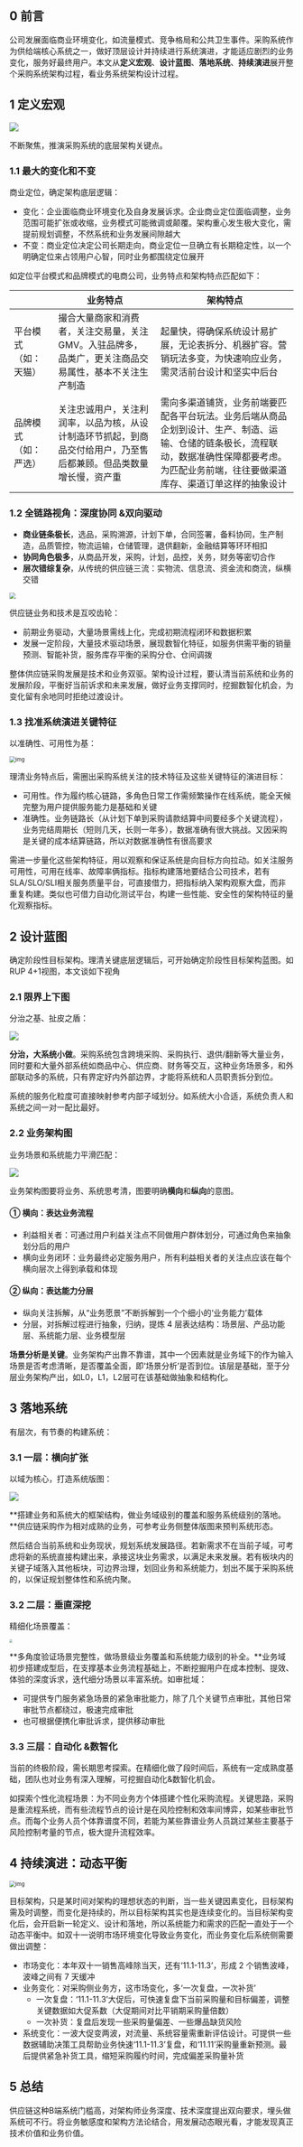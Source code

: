 ## 0 前言

公司发展面临商业环境变化，如流量模式、竞争格局和公共卫生事件。采购系统作为供给端核心系统之一，做好顶层设计并持续进行系统演进，才能适应剧烈的业务变化，服务好最终用户。本文从**定义宏观**、**设计蓝图**、**落地系统**、**持续演进**展开整个采购系统架构过程，看业务系统架构设计过程。

## 1 定义宏观



![](https://javaedge.oss-cn-shanghai.aliyuncs.com/image-20240215174807708.png)

不断聚焦，推演采购系统的底层架构关键点。

### 1.1 最大的变化和不变

商业定位，确定架构底层逻辑：

- 变化：企业面临商业环境变化及自身发展诉求。企业商业定位面临调整，业务范围可能扩张或收缩，业务模式可能微调或颠覆。架构重心发生极大变化，需提前规划调整，不然系统和业务发展间隙越大
- 不变：商业定位决定公司长期走向，商业定位一旦确立有长期稳定性，以一个明确定位来占领用户心智，同时业务都围绕定位展开

如定位平台模式和品牌模式的电商公司，业务特点和架构特点匹配如下：

|                      | 业务特点                                                     | 架构特点                                                     |
| -------------------- | ------------------------------------------------------------ | ------------------------------------------------------------ |
| 平台模式（如：天猫） | 撮合大量商家和消费者，关注交易量，关注GMV。入驻品牌多，品类广，更关注商品交易属性，基本不关注生产制造 | 起量快，得确保系统设计易扩展，无论表拆分、机器扩容。营销玩法多变，为快速响应业务，需灵活前台设计和坚实中后台 |
| 品牌模式（如：严选） | 关注忠诚用户，关注利润率，以品为核，从设计制造环节抓起，到商品交付给用户，乃至售后都兼顾。但品类数量增长慢，资产重 | 需向多渠道铺货，业务前端要匹配各平台玩法。业务后端从商品企划到设计、生产、制造、运输、仓储的链条极长，流程联动，数据准确性保障都要考虑。为匹配业务前端，往往要做渠道库存、渠道订单这样的抽象设计 |

### 1.2 全链路视角：深度协同 &双向驱动

- **商业链条极长**，选品，采购溯源，计划下单，合同签署，备料协同，生产制造，品质管控，物流运输，仓储管理，退供翻新，金融结算等环环相扣
- **协同角色极多**，从商品开发，采购，计划，品控，关务，财务等密切合作
- **层次错综复杂**，从传统的供应链三流：实物流、信息流、资金流和商流，纵横交错

<img src="https://javaedge.oss-cn-shanghai.aliyuncs.com/773008fa5dd89f0f1bf266ffa8fe890f.webp" style="zoom: 67%;" />

供应链业务和技术是互咬齿轮：

- 前期业务驱动，大量场景需线上化，完成初期流程闭环和数据积累
- 发展一定阶段，大量技术驱动场景，展现数智化特征，如服务供需平衡的销量预测、智能补货，服务库存平衡的采购分仓、仓间调拨

整体供应链采购发展是技术和业务双驱。架构设计过程，要认清当前系统和业务的发展阶段，平衡好当前诉求和未来发展，做好业务支撑同时，挖掘数智化机会，为变化留有余地同时拒绝过渡设计。

### 1.3 找准系统演进关键特征

以准确性、可用性为基：

<img src="https://javaedge.oss-cn-shanghai.aliyuncs.com/1ee0e2ee7cf59c60f9a0fe82e2d9ccee.png" alt="img" style="zoom: 67%;" />

理清业务特点后，需圈出采购系统关注的技术特征及这些关键特征的演进目标：

- 可用性。作为履约核心链路，多角色日常工作需频繁操作在线系统，能全天候完整为用户提供服务能力是基础和关键
- 准确性。业务链路长（从计划下单到采购请款结算中间要经多个关键流程），业务完结周期长（短则几天，长则一年多），数据准确有很大挑战。又因采购是关键的成本结算链路，所以对数据准确性有很高要求

需进一步量化这些架构特征，用以观察和保证系统是向目标方向拉动。如关注服务可用性，可用在线率、故障率俩指标。指标构建落地要结合公司技术，若有SLA/SLO/SLI相关服务质量平台，可直接借力，把指标纳入架构观察大盘，而非重复构建。类似也可借力自动化测试平台，构建一些性能、安全性的架构特征的量化观察指标。

## 2 设计蓝图

确定阶段性目标架构。理清关键底层逻辑后，可开始确定阶段性目标架构蓝图。如RUP 4+1视图，本文谈如下视角

### 2.1 限界上下图

分治之基、扯皮之盾：

![](https://javaedge.oss-cn-shanghai.aliyuncs.com/97083d8bc82d968e4a3952165bd3049a.webp)

**分治，大系统小做**。采购系统包含跨境采购、采购执行、退供/翻新等大量业务，同时要和大量外部系统如商品中心、供应商、财务等交互，这种业务场景多，和外部联动多的系统，只有界定好内外部边界，才能将系统和人员职责拆分到位。

系统的服务化粒度可直接映射参考内部子域划分。如系统大小合适，系统负责人和系统之间一对一配比最好。

### 2.2 业务架构图

业务场景和系统能力平滑匹配：

![](https://javaedge.oss-cn-shanghai.aliyuncs.com/3a9a64e3179818038219a8861fb7e5ee.webp)

业务架构图要将业务、系统思考清，图要明确**横向**和**纵向**的意图。

#### ① 横向：表达业务流程

- 利益相关者：可通过用户利益关注点不同做用户群体划分，可通过角色来抽象划分后的用户
- 横向业务闭环：业务最终必定服务用户，所有利益相关者的关注点应该在每个横向层次上得到承载和体现

#### ② 纵向：表达能力分层

- 纵向关注拆解，从“业务愿景”不断拆解到一个个细小的‘业务能力’载体
- 分层，对拆解过程进行抽象，归纳，提炼 4 层表达结构：场景层、产品功能层、系统能力层、业务模型层

**场景分析是关键**。业务架构产出靠不靠谱，其中一个因素就是业务域下的作为输入场景是否考虑清晰，是否覆盖全面，即‘场景分析’是否到位。该层是基础，至于分层业务架构产出，如L0，L1，L2层可在该基础做抽象和结构化。

## 3 落地系统

有层次，有节奏的构建系统：

### 3.1 一层：横向扩张

以域为核心，打造系统版图：

![](https://javaedge.oss-cn-shanghai.aliyuncs.com/image-20240215200000227.png)

**搭建业务和系统大的框架结构，做业务域级别的覆盖和服务系统级别的落地。**供应链采购作为相对成熟的业务，可参考业务侧整体版图来预判系统形态。

然后结合当前系统和业务现状，规划系统发展路径。若新需求不在当前子域，可考虑将新的系统直接构建出来，承接这块业务需求，以满足未来发展。若有板块内的关键子域落入其他板块，可边界治理，划回业务和系统能力，划出不属于采购系统的，以保证规划整体性和系统内聚。

### 3.2 二层：垂直深挖

精细化场景覆盖：

<img src="https://javaedge.oss-cn-shanghai.aliyuncs.com/image-20240215201024705.png" style="zoom: 33%;" />

**多角度验证场景完整性，做场景级业务覆盖和系统能力级别的补全。**业务域初步搭建成型后，在支撑基本业务流程基础上，不断挖掘用户在成本控制、提效、体验的深度诉求，迭代细分场景以丰富系统。如审批域：

- 可提供专门服务紧急场景的紧急审批能力，除了几个关键节点审批，其他日常审批节点都绕过，极速完成审批
- 也可根据便携化审批诉求，提供移动审批

### 3.3 三层：自动化 &数智化

当前的终极阶段，需长期思考探索。在精细化做了段时间后，系统有一定成熟度基础，团队也对业务有深入理解，可挖掘自动化&数智化机会。

如探索个性化流程场景：为不同业务方个体搭建个性化采购流程。关键思路，采购是重流程系统，而有些流程节点的设计是在风险控制和效率间博弈，如某些审批节点。而每个业务人员个体靠谱度不同，若能为某些靠谱业务人员跳过某些主要基于风险控制考量的节点，极大提升流程效率。

## 4 持续演进：动态平衡



<img src="https://javaedge.oss-cn-shanghai.aliyuncs.com/942b46ec935ddecf9682d743735e5c84.webp" alt="img" style="zoom: 67%;" />

目标架构，只是某时间对架构的理想状态的判断，当一些关键因素变化，目标架构需及时调整，而变化是持续的，所以目标架构其实也是连续变化的。当目标架构变化后，会开启新一轮定义、设计和落地，所以系统能力和需求的匹配一直处于一个动态平衡中。如双十一说明市场环境变化导致业务变化，而业务变化后系统侧需要做出调整：

- 市场变化：本年双十一销售高峰除当天，还有‘11.1-11.3’，形成 2 个销售波峰，波峰之间有 7 天缓冲
- 业务变化：对采购侧业务方，这市场变化，多‘一次复盘，一次补货’
  - 一次复盘：‘11.1-11.3’大促后，可快速复盘下当前采购量和目标偏差，调整关键数据如大促系数（大促期间对比平销期采购量倍数）
  - 一次补货：复盘后发现一些采购量偏差、一些爆品缺货风险
- 系统变化：一波大促变两波，对流量、系统容量需重新评估设计。可提供一些数据辅助决策工具帮助业务快速‘11.1-11.3’复盘，和‘11.11’采购量重新预测。最后提供紧急补货工具，缩短采购履约时间，完成偏差采购量补货

## 5 总结

供应链这种B端系统门槛高，对架构师业务深度、技术深度提出双向要求，埋头做系统可不行。将业务敏感度和架构方法论结合，用发展动态眼光看，才能发现真正技术价值和业务价值。
